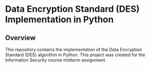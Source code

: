 # Data Encryption Standard (DES) Implementation in Python

## Overview

This repository contains the implementation of the Data Encryption Standard (DES) algorithm in Python. This project was created for the Information Security course midterm assignment.
